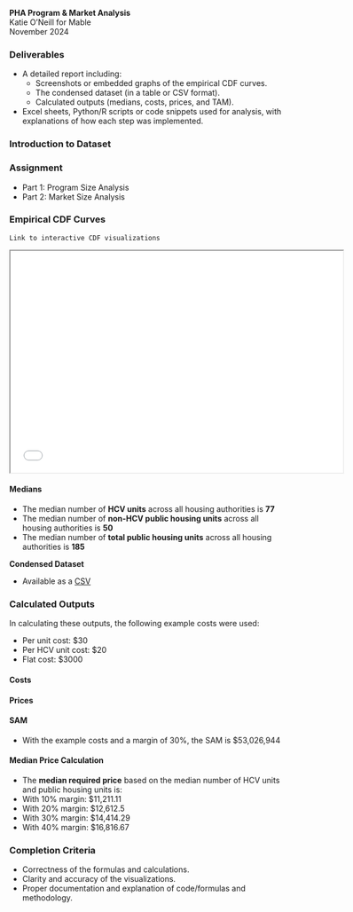 **PHA Program & Market Analysis**  
Katie O’Neill for Mable  
November 2024

### 

### **Deliverables**

* A detailed report including:  
  * Screenshots or embedded graphs of the empirical CDF curves.  
  * The condensed dataset (in a table or CSV format).  
  * Calculated outputs (medians, costs, prices, and TAM).  
* Excel sheets, Python/R scripts or code snippets used for analysis, with explanations of how each step was implemented.

### **Introduction to Dataset**

### **Assignment**

* Part 1: Program Size Analysis  
* Part 2: Market Size Analysis

### **Empirical CDF Curves**

	Link to interactive CDF visualizations

<iframe src="[https://github.com/kathion3/portfolio/blob/21991be792fe7f2c4c361a4e36220d13d7a5f8ab/mable/hcv_ecdf.html]" width="600" height="400"></iframe>

#### **Medians**

* The median number of **HCV units** across all housing authorities is **77**  
* The median number of **non-HCV public housing units** across all housing authorities is **50**  
* The median number of **total public housing units** across all housing authorities is **185**

**Condensed Dataset**

* Available as a [CSV](https://drive.google.com/open?id=1-fjx3z7PpML94CtsZo5KRmYQLxwYPaAv)

### **Calculated Outputs**

In calculating these outputs, the following example costs were used:

* Per unit cost: $30  
* Per HCV unit cost: $20  
* Flat cost: $3000

#### 	**Costs**

#### 	**Prices**

#### 	**SAM**

* With the example costs and a margin of 30%, the SAM is $53,026,944

#### **Median Price Calculation**

*  The **median required price** based on the median number of HCV units and public housing units is:  
  * With 10% margin: $11,211.11  
  * With 20% margin: $12,612.5  
  * With 30% margin: $14,414.29  
  * With 40% margin: $16,816.67

### **Completion Criteria**

* Correctness of the formulas and calculations.  
* Clarity and accuracy of the visualizations.  
* Proper documentation and explanation of code/formulas and methodology.

